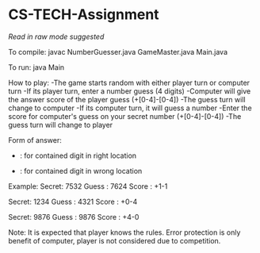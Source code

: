 # CS-TECH-Assignment

*Read in raw mode suggested*

To compile:
  javac NumberGuesser.java GameMaster.java Main.java

To run:
  java Main

How to play:
  -The game starts random with either player turn or computer turn
  -If its player turn, enter a number guess (4 digits)
    -Computer will give the answer score of the player guess (+[0-4]-[0-4])
    -The guess turn will change to computer
  -If its computer turn, it will guess a number
    -Enter the score for computer's guess on your secret number (+[0-4]-[0-4])
    -The guess turn will change to player
  
Form of answer:
  + : for contained digit in right location
  - : for contained digit in wrong location
  
Example:
  Secret: 7532
  Guess : 7624
  Score : +1-1
  
  Secret: 1234
  Guess : 4321
  Score : +0-4
  
  Secret: 9876
  Guess : 9876
  Score : +4-0
  
Note: It is expected that player knows the rules. Error protection is only benefit of computer, player is not considered due to competition.
